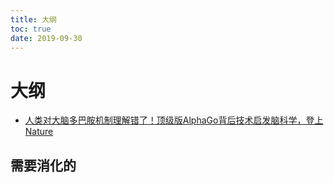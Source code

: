 ```yaml
---
title: 大纲
toc: true
date: 2019-09-30
---
```

# 大纲


- [人类对大脑多巴胺机制理解错了！顶级版AlphaGo背后技术启发脑科学，登上Nature](https://zhuanlan.zhihu.com/p/103020139)

## 需要消化的
